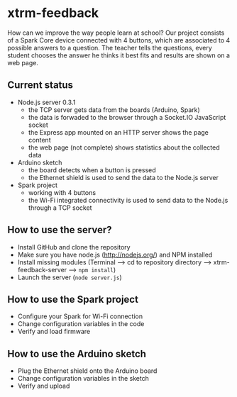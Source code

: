 xtrm-feedback
=============

How can we improve the way people learn at school? Our project consists of a Spark Core device connected with 4 buttons, which are associated to 4 possible answers to a question. The teacher tells the questions, every student chooses the answer he thinks it best fits and results are shown on a web page.

## Current status

- Node.js server 0.3.1
  - the TCP server gets data from the boards (Arduino, Spark)
  - the data is forwaded to the browser through a Socket.IO JavaScript socket
  - the Express app mounted on an HTTP server shows the page content
  - the web page (not complete) shows statistics about the collected data
- Arduino sketch
  - the board detects when a button is pressed
  - the Ethernet shield is used to send the data to the Node.js server
- Spark project
  - working with 4 buttons
  - the Wi-Fi integrated connectivity is used to send data to the Node.js through a TCP socket

## How to use the server?

- Install GitHub and clone the repository
- Make sure you have node.js (http://nodejs.org/) and NPM installed
- Install missing modules (Terminal --> cd to repository directory --> xtrm-feedback-server --> `npm install`)
- Launch the server (`node server.js`)

## How to use the Spark project

- Configure your Spark for Wi-Fi connection
- Change configuration variables in the code
- Verify and load firmware

## How to use the Arduino sketch

- Plug the Ethernet shield onto the Arduino board
- Change configuration variables in the sketch
- Verify and upload
